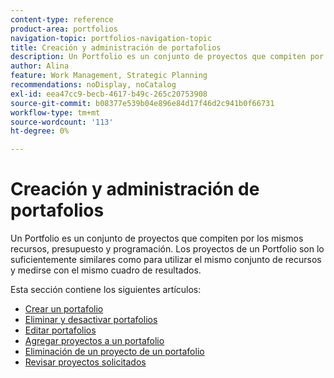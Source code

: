 ```yaml
---
content-type: reference
product-area: portfolios
navigation-topic: portfolios-navigation-topic
title: Creación y administración de portafolios
description: Un Portfolio es un conjunto de proyectos que compiten por los mismos recursos, presupuesto y programación. Los proyectos de un Portfolio son lo suficientemente similares como para utilizar el mismo conjunto de recursos y medirse con el mismo cuadro de resultados.
author: Alina
feature: Work Management, Strategic Planning
recommendations: noDisplay, noCatalog
exl-id: eea47cc9-becb-4617-b49c-265c20753908
source-git-commit: b08377e539b04e896e84d17f46d2c941b0f66731
workflow-type: tm+mt
source-wordcount: '113'
ht-degree: 0%

---
```


# Creación y administración de portafolios

Un Portfolio es un conjunto de proyectos que compiten por los mismos recursos, presupuesto y programación. Los proyectos de un Portfolio son lo suficientemente similares como para utilizar el mismo conjunto de recursos y medirse con el mismo cuadro de resultados.

Esta sección contiene los siguientes artículos:

* [Crear un portafolio](../../../manage-work/portfolios/create-and-manage-portfolios/create-portfolios.md)
* [Eliminar y desactivar portafolios](../../../manage-work/portfolios/create-and-manage-portfolios/delete-deactivate-portfolios.md)
* [Editar portafolios](../../../manage-work/portfolios/create-and-manage-portfolios/edit-portfolios.md)
* [Agregar proyectos a un portafolio](../../../manage-work/portfolios/create-and-manage-portfolios/add-projects-to-portfolios.md)
* [Eliminación de un proyecto de un portafolio](../../../manage-work/portfolios/create-and-manage-portfolios/remove-project-from-portfolio.md)
* [Revisar proyectos solicitados](../../../manage-work/portfolios/create-and-manage-portfolios/review-requested-projects.md)
